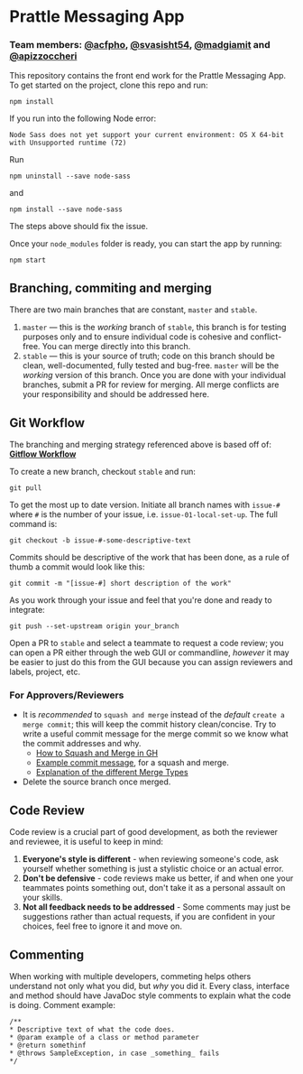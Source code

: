 # Prattle Messaging App
### __Team members__: [@acfpho](https://github.ccs.neu.edu/acfpho), [@svasisht54](https://github.ccs.neu.edu/svasisht54), [@madgiamit](https://github.ccs.neu.edu/madgiamit) and [@apizzoccheri](https://github.ccs.neu.edu/apizzoccheri)
This repository contains the front end work for the Prattle Messaging App. To get started on the project, clone this repo and run:
```
npm install
```

If you run into the following Node error:

```
Node Sass does not yet support your current environment: OS X 64-bit with Unsupported runtime (72)
```

Run
```
npm uninstall --save node-sass
```
and
```
npm install --save node-sass
```

The steps above should fix the issue.

Once your `node_modules` folder is ready, you can start the app by running:
```
npm start
```

## Branching, commiting and merging
 There are two main branches that are constant, `master` and `stable`.
 
1. `master` — this is the _working_ branch of `stable`, this branch is for testing purposes only and to ensure individual code is cohesive and conflict-free. You can merge directly into this branch.
2. `stable` — this is your source of truth; code on this branch should be clean, well-documented, fully tested and bug-free. `master` will be the _working_ version of this branch. Once you are done with your individual branches, submit a PR for review for merging. All merge conflicts are your responsibility and should be addressed here.

## Git Workflow
 The branching and merging strategy referenced above is based off of: **[Gitflow Workflow](https://www.atlassian.com/git/tutorials/comparing-workflows/gitflow-workflow)**

 To create a new branch, checkout `stable` and run:
  ```
  git pull
  ```
 To get the most up to date version. Initiate all branch names with `issue-#` where `#` is the number of your issue, i.e. `issue-01-local-set-up`. The full command is:
 ```
 git checkout -b issue-#-some-descriptive-text
 ```
 Commits should be descriptive of the work that has been done, as a rule of thumb a commit would look like this:
 ```
 git commit -m "[issue-#] short description of the work"
 ```
 As you work through your issue and feel that you're done and ready to integrate:
 ```
 git push --set-upstream origin your_branch
 ```
Open a PR to `stable` and select a teammate to request a code review; you can open a PR either through the web GUI or commandline, _however_ it may be easier to just do this from the GUI because you can assign reviewers and labels, project, etc.

### For Approvers/Reviewers
- It is _recommended_ to `squash and merge` instead of the _default_ `create a merge commit`; this will keep the commit history clean/concise. Try to write a useful commit message for the merge commit so we know what the commit addresses and why.
    - [How to Squash and Merge in GH](https://help.github.com/en/github/administering-a-repository/configuring-commit-squashing-for-pull-requests)
    - [Example commit message](https://thoughtbot.com/blog/don-t-forget-the-silent-step-when-you-squash-and-merge), for a squash and merge.
    - [Explanation of the different Merge Types](https://rietta.com/blog/github-merge-types/)
- Delete the source branch once merged.

## Code Review
Code review is a crucial part of good development, as both the reviewer and reviewee, it is useful to keep in mind:

1. **Everyone's style is different** - when reviewing someone's code, ask yourself whether something is just a stylistic choice or an actual error.
2. **Don't be defensive** - code reviews make us better, if and when one your teammates points something out, don't take it as a personal assault on your skills.
3. **Not all feedback needs to be addressed** - Some comments may just be suggestions rather than actual requests, if you are confident in your choices, feel free to ignore it and move on.

## Commenting
When working with multiple developers, commeting helps others understand not only what you did, but *why* you did it. Every class, interface and method should have JavaDoc style comments to explain what the code is doing. Comment example:
```
/**
* Descriptive text of what the code does.
* @param example of a class or method parameter
* @return somethinf
* @throws SampleException, in case _something_ fails
*/
```